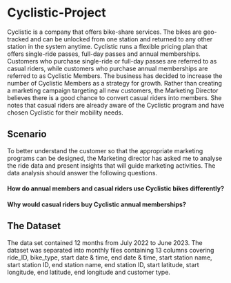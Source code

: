 # Cyclistic-Project
Cyclistic is a company that offers bike-share services. The bikes are geo-tracked and can be unlocked from one station and returned to any other station in the system anytime. Cyclistic runs a flexible pricing plan that offers single-ride passes, full-day passes and annual memberships. Customers who purchase single-ride or full-day passes are referred to as casual riders, while customers who purchase annual memberships are referred to as Cyclistic Members. 
The business has decided to increase the number of Cyclistic Members as a strategy for growth. Rather than creating a marketing campaign targeting all new customers, the Marketing Director believes there is a good chance to convert casual riders into members. She notes that casual riders are already aware of the Cyclistic program and have chosen Cyclistic for their mobility needs.
## Scenario 
To better understand the customer so that the appropriate marketing programs can be designed, the Marketing director has asked me to analyse the ride data and present insights that will guide marketing activities. The data analysis should answer the following questions. 
#### How do annual members and casual riders use Cyclistic bikes differently?
#### Why would casual riders buy Cyclistic annual memberships?
## The Dataset
The data set contained 12 months from July 2022 to June 2023. The dataset was separated into monthly files containing 13 columns covering ride_ID, bike_type, start date & time, end date & time, start station name, start station ID, end station name, end station ID, start latitude, start longitude, end latitude, end longitude and customer type. 
